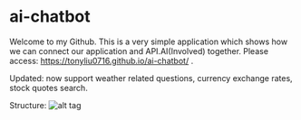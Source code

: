 # ai-chatbot

Welcome to my Github. This is a very simple application which shows how we can connect our application and API.AI(Involved) together.
Please access: https://tonyliu0716.github.io/ai-chatbot/ . 

Updated: now support weather related questions, currency exchange rates, stock quotes search.

Structure:
![alt tag](https://cloud.githubusercontent.com/assets/12025010/22117960/860163b8-de3b-11e6-8771-656d180cbf03.jpg)


